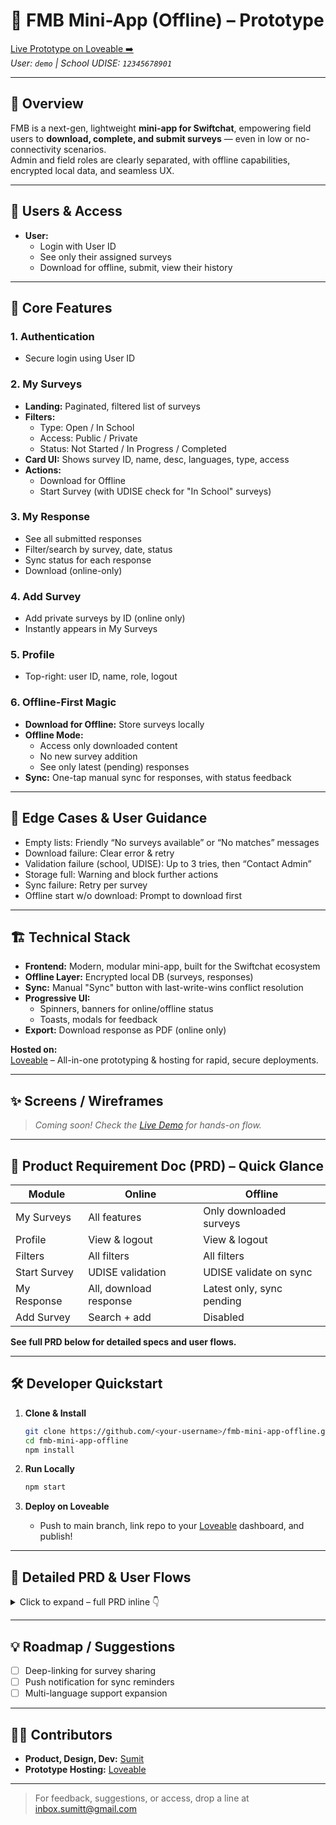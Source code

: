 # 🌟 FMB Mini-App (Offline) – Prototype

[Live Prototype on Loveable ➡️](https://fmb-demo.lovable.app/)  
_User: `demo` | School UDISE: `12345678901`_

---

## 🧭 Overview

FMB is a next-gen, lightweight **mini-app for Swiftchat**, empowering field users to **download, complete, and submit surveys** — even in low or no-connectivity scenarios.  
Admin and field roles are clearly separated, with offline capabilities, encrypted local data, and seamless UX.

---

## 👥 Users & Access

- **User:**  
  - Login with User ID   
  - See only their assigned surveys  
  - Download for offline, submit, view their history

---

## 🚀 Core Features

### 1. Authentication  
- Secure login using User ID  

### 2. **My Surveys**  
- **Landing:** Paginated, filtered list of surveys  
- **Filters:**  
  - Type: Open / In School  
  - Access: Public / Private  
  - Status: Not Started / In Progress / Completed  
- **Card UI:** Shows survey ID, name, desc, languages, type, access  
- **Actions:**  
  - Download for Offline  
  - Start Survey (with UDISE check for "In School" surveys)

### 3. **My Response**  
- See all submitted responses  
- Filter/search by survey, date, status  
- Sync status for each response  
- Download (online-only)

### 4. **Add Survey**  
- Add private surveys by ID (online only)  
- Instantly appears in My Surveys

### 5. **Profile**  
- Top-right: user ID, name, role, logout

### 6. **Offline-First Magic**  
- **Download for Offline:** Store surveys locally  
- **Offline Mode:**  
  - Access only downloaded content  
  - No new survey addition  
  - See only latest (pending) responses  
- **Sync:** One-tap manual sync for responses, with status feedback

---

## 🔗 Edge Cases & User Guidance

- Empty lists: Friendly “No surveys available” or “No matches” messages  
- Download failure: Clear error & retry  
- Validation failure (school, UDISE): Up to 3 tries, then “Contact Admin”  
- Storage full: Warning and block further actions  
- Sync failure: Retry per survey  
- Offline start w/o download: Prompt to download first

---

## 🏗️ Technical Stack

- **Frontend:** Modern, modular mini-app, built for the Swiftchat ecosystem  
- **Offline Layer:** Encrypted local DB (surveys, responses)  
- **Sync:** Manual "Sync" button with last-write-wins conflict resolution  
- **Progressive UI:**  
  - Spinners, banners for online/offline status  
  - Toasts, modals for feedback  
- **Export:** Download response as PDF (online only)

**Hosted on:**  
[Loveable](https://lovable.app) – All-in-one prototyping & hosting for rapid, secure deployments.

---

## ✨ Screens / Wireframes

> *Coming soon! Check the [Live Demo](https://fmb-demo.lovable.app/) for hands-on flow.*

---

## 📜 Product Requirement Doc (PRD) – Quick Glance

| **Module**     | **Online** | **Offline** |
|----------------|------------|-------------|
| My Surveys     | All features | Only downloaded surveys |
| Profile        | View & logout | View & logout |
| Filters        | All filters | All filters |
| Start Survey   | UDISE validation | UDISE validate on sync |
| My Response    | All, download response | Latest only, sync pending |
| Add Survey     | Search + add | Disabled |

**See full PRD below for detailed specs and user flows.**

---

## 🛠️ Developer Quickstart

1. **Clone & Install**  
   ```sh
   git clone https://github.com/<your-username>/fmb-mini-app-offline.git
   cd fmb-mini-app-offline
   npm install


2. **Run Locally**

   ```sh
   npm start
   ```
3. **Deploy on Loveable**

   * Push to main branch, link repo to your [Loveable](https://lovable.app) dashboard, and publish!

---

## 📖 Detailed PRD & User Flows

<details>
<summary>Click to expand – full PRD inline 👇</summary>

### 1. Login & Authentication

* User enters ID
* Authenticated session scoped to their hierarchy

### 2. Survey List & Download

* User sees only allowed surveys
* Filters for quick access (type, access, status)
* **Download for Offline:** Spinner → Downloaded state

### 3. Survey Taking

* In School: UDISE entry required, verified live or at sync
* Offline mode: Must pre-download

### 4. My Response

* All responses listed (filtered, paginated)
* Sync status visible per response (Synced / Pending)
* Downloadable as PDF (online only)

### 5. Add Survey

* Only online
* Disabled offline with modal prompt

### 6. Profile

* View user info, logout

### 7. Offline/Online UI

* Persistent banner
* Disabled actions as appropriate

### 8. Edge Cases

* Empty, error, storage, network, validation flows with user guidance

</details>

---

## 💡 Roadmap / Suggestions

* [ ] Deep-linking for survey sharing
* [ ] Push notification for sync reminders
* [ ] Multi-language support expansion

---

## 👩‍💻 Contributors

* **Product, Design, Dev:** [Sumit](https://www.linkedin.com/in/in-sumit) 
* **Prototype Hosting:** [Loveable](https://lovable.app)

---

> For feedback, suggestions, or access, drop a line at [inbox.sumitt@gmail.com](mailto:inbox.sumitt@gmail.com)
